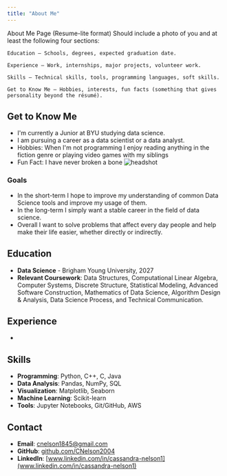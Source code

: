 ```yaml
---
title: "About Me"
---
```


About Me Page (Resume-lite format)
Should include a photo of you and at least the following four sections:

    Education – Schools, degrees, expected graduation date.

    Experience – Work, internships, major projects, volunteer work.

    Skills – Technical skills, tools, programming languages, soft skills.

    Get to Know Me – Hobbies, interests, fun facts (something that gives personality beyond the résumé).

## Get to Know Me

- I'm currently a Junior at BYU studying data science. 
- I am pursuing a career as a data scientist or a data analyst.
- Hobbies: When I'm not programming I enjoy reading anything in the fiction genre or playing video games with my siblings
- Fun Fact: I have never broken a bone
![headshot]()

### Goals

- In the short-term I hope to improve my understanding of common Data Science tools and improve my usage of them.
- In the long-term I simply want a stable career in the field of data science. 
- Overall I want to solve problems that affect every day people and help make their life easier, whether directly or indirectly. 


## Education

- **Data Science** - Brigham Young University, 2027
- **Relevant Coursework**: Data Structures, Computational Linear Algebra, Computer Systems, Discrete Structure, Statistical Modeling, Advanced Software Construction, Mathematics of Data Science, Algorithm Design & Analysis, Data Science Process, and Technical Communication.

## Experience

- 

## Skills

- **Programming**: Python, C++, C, Java
- **Data Analysis**: Pandas, NumPy, SQL
- **Visualization**: Matplotlib, Seaborn
- **Machine Learning**: Scikit-learn
- **Tools**: Jupyter Notebooks, Git/GitHub, AWS

## Contact

- **Email**: cnelson1845@gmail.com
- **GitHub**: [github.com/CNelson2004](https://github.com/CNelson2004)
- **LinkedIn**: [www.linkedin.com/in/cassandra-nelson1](www.linkedin.com/in/cassandra-nelson1)
